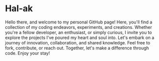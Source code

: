 # Hal-ak
Hello there, and welcome to my personal GitHub page! Here, you'll find a collection of my coding endeavors, experiments, and creations. Whether you're a fellow developer, an enthusiast, or simply curious, I invite you to explore the projects I've poured my heart and soul into. Let's embark on a journey of innovation, collaboration, and shared knowledge. Feel free to fork, contribute, or reach out. Together, let's make a difference through code. Enjoy your stay!
